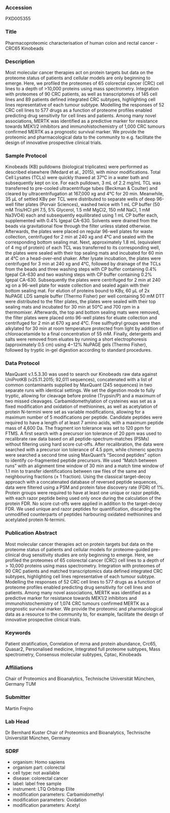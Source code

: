### Accession
PXD005355

### Title
Pharmacoproteomic characterisation of human colon and rectal cancer - CRC65 Kinobeads

### Description
Most molecular cancer therapies act on protein targets but data on the proteome status of patients and cellular models are only beginning to emerge. Here, we profiled the proteomes of 65 colorectal cancer (CRC) cell lines to a depth of >10,000 proteins using mass spectrometry. Integration with proteomes of 90 CRC patients, as well as transcriptomes of 145 cell lines and 89 patients defined integrated CRC subtypes, highlighting cell lines representative of each tumour subtype. Modelling the responses of 52 CRC cell lines to 577 drugs as a function of proteome profiles enabled predicting drug sensitivity for cell lines and patients. Among many novel associations, MERTK was identified as a predictive marker for resistance towards MEK1/2 inhibitors and immunohistochemistry of 1,000 CRC tumours confirmed MERTK as a prognostic survival marker. We provide the proteomic and pharmacological data to the community to e.g. facilitate the design of innovative prospective clinical trials.

### Sample Protocol
Kinobeads (KB) pulldowns (biological triplicates) were performed as described elsewhere (Medard et al., 2015), with minor modifications. Total Cell Lysates (TCLs) were quickly thawed at 37°C in a water bath and subsequently kept on ice. For each pulldown, 3 mL of 2.2 mg/mL TCL was transferred to pre-cooled ultracentrifuge tubes (Beckman & Coulter) and cleared by ultracentrifugation at 167,000 xg and 4°C for 20 min. Meanwhile, 35 µL of settled KBγ per TCL were distributed to separate wells of deep 96-well filter plates (Porvair Sciences), washed twice with 1 mL CP buffer (50 mM Tris/HCl pH 7.5, 5% Glycerol, 1.5 mM MgCl2, 150 mM NaCl, 1 mM Na3VO4) each and subsequently equilibrated using 1 mL CP buffer each, supplemented with 0.4% Igepal CA-630. Solvents were drained from the beads via gravitational flow through the filter unless stated otherwise. Afterwards, the plates were placed on regular 96-well plates for waste collection, centrifuged for 2 min at 240 xg and 4°C and sealed with the corresponding bottom sealing mat. Next, approximately 1.8 mL (equivalent of 4 mg of protein) of each TCL was transferred to its corresponding well, the plates were sealed with their top sealing mats and incubated for 60 min at 4°C on a head-over-end shaker. After lysate incubation, the plates were centrifuged for 3 min at 240 xg and 4°C, followed by drainage of the TCLs from the beads and three washing steps with CP buffer containing 0.4% Igepal CA-630 and two washing steps with CP buffer containing 0.2% Igepal CA-630. Subsequently the plates were centrifuged for 2 min at 240 xg on a 96-well plate for waste collection and sealed again with their bottom sealing mat. For elution of proteins bound to KBγ, 60 µL of 2x NuPAGE LDS sample buffer (Thermo Fisher) per well containing 50 mM DTT were distributed to the filter plates, the plates were sealed with their top sealing mats and incubated for 30 min at 50°C and 700 rpm in a thermomixer. Afterwards, the top and bottom sealing mats were removed, the filter plates were placed onto 96-well plates for eluate collection and centrifuged for 2 min at 670 xg and 4°C. Free sulfhydryl groups were then alkylated for 30 min at room temperature protected from light by addition of chloroacetamide to a final concentration of 55 mM. Finally, detergents and salts were removed from eluates by running a short electrophoresis (approximately 0.5 cm) using 4−12% NuPAGE gels (Thermo Fisher), followed by tryptic in-gel digestion according to standard procedures.

### Data Protocol
MaxQuant v.1.5.3.30 was used to search our Kinobeads raw data against UniProtKB (v25.11.2015; 92,011 sequences), concatenated with a list of common contaminants supplied by MaxQuant (245 sequences) in two separate runs with identical settings. We set the digestion mode to fully tryptic, allowing for cleavage before proline (Trypsin/P) and a maximum of two missed cleavages. Carbamidomethylation of cysteines was set as a fixed modification and oxidation of methionines, as well as acetylation of protein N-termini were set as variable modifications, allowing for a maximum number of 5 modifications per peptide. Candidate peptides were required to have a length of at least 7 amino acids, with a maximum peptide mass of 4,600 Da. The fragment ion tolerance was set to 120 ppm for FTMS. A first search with a precursor ion tolerance of 20 ppm was used to recalibrate raw data based on all peptide-spectrum-matches (PSMs) without filtering using hard score cut-offs. After recalibration, the data were searched with a precursor ion tolerance of 4.5 ppm, while chimeric spectra were searched a second time using MaxQuant’s “Second peptides” option to identify co-fragmented peptide precursors. We used “Match between runs” with an alignment time window of 30 min and a match time window of 1.1 min to transfer identifications between raw files of the same and neighbouring fractions (± 1 fraction). Using the classical target-decoy approach with a concatenated database of reversed peptide sequences, data were filtered using a PSM and protein false discovery rate (FDR) of 1%. Protein groups were required to have at least one unique or razor peptide, with each razor peptide being used only once during the calculation of the protein FDR. No score cut-offs were applied in addition to the target-decoy FDR. We used unique and razor peptides for quantification, discarding the unmodified counterparts of peptides harbouring oxidated methionines and acetylated protein N-termini.

### Publication Abstract
Most molecular cancer therapies act on protein targets but data on the proteome status of patients and cellular models for proteome-guided pre-clinical drug sensitivity studies are only beginning to emerge. Here, we profiled the proteomes of 65 colorectal cancer (CRC) cell lines to a depth of &gt;&#xa0;10,000 proteins using mass spectrometry. Integration with proteomes of 90 CRC patients and matched transcriptomics data defined integrated CRC subtypes, highlighting cell lines representative of each tumour subtype. Modelling the responses of 52 CRC cell lines to 577 drugs as a function of proteome profiles enabled predicting drug sensitivity for cell lines and patients. Among many novel associations, MERTK was identified as a predictive marker for resistance towards MEK1/2 inhibitors and immunohistochemistry of 1,074 CRC tumours confirmed MERTK as a prognostic survival marker. We provide the proteomic and pharmacological data as a resource to the community to, for example, facilitate the design of innovative prospective clinical trials.

### Keywords
Patient stratification, Correlation of mrna and protein abundance, Crc65, Quasar2, Personalised medicine, Integrated full proteome subtypes, Mass spectrometry, Consensus molecular subtypes, Cptac, Kinobeads

### Affiliations
Chair of Proteomics and Bioanalytics, Technische Universität München, Germany
TUM

### Submitter
Martin Frejno

### Lab Head
Dr Bernhard Kuster
Chair of Proteomics and Bioanalytics, Technische Universität München, Germany


### SDRF
- organism: Homo sapiens
- organism part: colorectal
- cell type: not available
- disease: colorectal cancer
- label: label free sample
- instrument: LTQ Orbitrap Elite
- modification parameters: Carbamidomethyl
- modification parameters: Oxidation
- modification parameters: Acetyl

